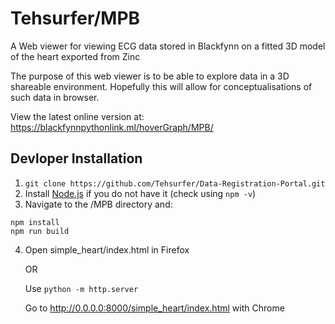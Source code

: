 Tehsurfer/MPB
======
A Web viewer for viewing ECG data stored in Blackfynn on a fitted 3D model of the heart exported from Zinc

The purpose of this web viewer is to be able to explore data in a 3D shareable environment. Hopefully this will allow for conceptualisations of such data in browser.

View the latest online version at:
https://blackfynnpythonlink.ml/hoverGraph/MPB/

Devloper Installation
------
1. `git clone https://github.com/Tehsurfer/Data-Registration-Portal.git`
2. Install [Node.js](https://nodejs.org/en/) if you do not have it (check using `npm -v`)
3. Navigate to the /MPB directory and: 
```
npm install
npm run build
```
4. Open simple_heart/index.html in Firefox 

    OR
    
    Use `python -m http.server`
    
    Go to http://0.0.0.0:8000/simple_heart/index.html with Chrome
